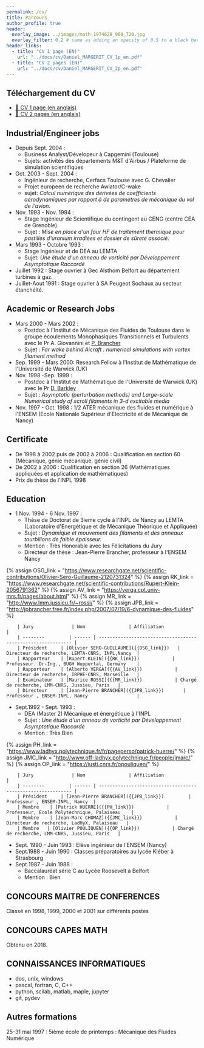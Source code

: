 ```yaml
---
permalink: /cv/
title: Parcours
author_profile: true
header:
  overlay_image: ../images/math-1974628_960_720.jpg
  overlay_filter: 0.2 # same as adding an opacity of 0.5 to a black background
header_links:
  - title: "CV 1 page (EN)"
    url: "../docs/cv/Daniel_MARGERIT_CV_1p_en.pdf"
  - title: "CV 2 pages (EN)"
    url: "../docs/cv/Daniel_MARGERIT_CV_2p_en.pdf"
---
```


<!--- Linkedin link to be added -->

## Téléchargement du CV

- [📄 CV 1 page (en anglais)](../docs/cv/Daniel_MARGERIT_CV_1p_en.pdf)
- [📄 CV 2 pages (en anglais)](../docs/cv/Daniel_MARGERIT_CV_2p_en.pdf)

## Industrial/Engineer jobs

- Depuis Sept. 2004 : 
	- Business Analyst/Dévelopeur à Capgemini (Toulouse)
	- Sujets: activités des départements M&T d'Airbus / Plateforme de simulation scientifiques
- Oct. 2003 - Sept. 2004 : 
	- Ingénieur de recherche, Cerfacs Toulouse avec G. Chevalier
	- Projet europeen de recherche Awiator/C-wake
	- sujet: *Calcul numérique des dérivées de coefficients aérodynamiques par rapport à de paramètres de mécanique du vol de l'avion.*
- Nov. 1993 - Nov. 1994 : 
	- Stage Ingénieur de Scientifique du contingent au CENG (centre CEA de Grenoble).
	- Sujet : *Mise en place d'un four HF de traitement thermique pour pastilles d'uranium irradiées et dossier de sûreté associé.*
- Mars 1993 - Octobre 1993 : 
	- Stage Ingénieur et de DEA au LEMTA
	- Sujet: *Une étude d'un anneau de vorticité par Développement Asymptotique Raccordé*
- Juillet 1992 : Stage ouvrier à Gec Alsthom Belfort au département turbines à gaz.
- Juillet-Aout 1991 : Stage ouvrier à SA Peugeot Sochaux au secteur étanchéité.

## Academic or Research Jobs
- Mars 2000 - Mars 2002 : 
	- Postdoc à l'Institut de Mécanique des Fluides de Toulouse dans le groupe écoulements Monophasiques Transitionnels et Turbulents avec le Pr A. Giovannini et [P. Brancher](http://pierre.brancher.free.fr/Professional/home.html)
	- Sujet : *Far wake behind Aicraft : numerical simulations with vortex filament method*
- Sep. 1999 - Mars 2000: Research Fellow à l'Institut de Mathématique de l'Université de Warwick (UK)
- Nov. 1998 -Sep. 1999 :
	- Postdoc à l'Institut de Mathématique de l'Université de Warwick (UK) avec le Pr [D. Barkley](https://warwick.ac.uk/fac/sci/maths/people/staff/dwight_barkley/home_page/)
	- Sujet : *Asymptotic (perturbation methods) and Large-scale Numerical study of scroll filaments in 3-d excitable media*
- Nov. 1997 - Oct. 1998 : 1/2 ATER  mécanique des fluides et numérique à l'ENSEM (Ecole Nationale Supérieur d'Electricité et de Mécanique de Nancy)

## Certificate 
- De 1998 à 2002 puis de 2002 à 2006 : Qualification en section 60 (Mécanique, génie mécanique, génie civil)
- De 2002 à 2006 : Qualification en section 26 (Mathématiques appliquées et application de mathématiques)
- Prix de thèse de l'INPL 1998

## Education
- 1 Nov. 1994 - 6 Nov. 1997 : 
	- Thèse de Doctorat de 3ieme cycle à l'INPL de Nancy au LEMTA (Laboratoire d'Energétique et de Mécanique Théorique et Appliquée)
	- Sujet : *Dynamique et mouvement des filaments et des anneaux tourbillons de faible épaisseur.*
	- Mention : Très Honorable avec les Félicitations du Jury
	- Directeur de thèse  : Jean-Pierre Brancher, professeur à l'ENSEM Nancy
	
{% assign OSG_link = "https://www.researchgate.net/scientific-contributions/Olivier-Sero-Guillaume-2120731324" %}
{% assign RK_link = "https://www.researchgate.net/scientific-contributions/Rupert-Klein-2056791362" %}
{% assign AV_link = "https://verga.cpt.univ-mrs.fr/pages/about.html" %}
{% assign MR_link = "http://www.lmm.jussieu.fr/~rossi/" %}
{% assign JPB_link = "http://jpbrancher.free.fr/index.php/2007/07/19/6-dynamique-des-fluides" %}

		| Jury              | Nom                | Affiliation                                     |
		| --------         | ------ | ------------------------------------------------------------ |
		| Président     | [Olivier SERO-GUILLAUME]({{OSG_link}})   | Directeur de recherche, LEMTA-CNRS, INPL,Nancy  |
		| Rapporteur    | [Rupert KLEIN]({{RK_link}})            | Professeur. Dr-Ing., BUGH Wuppertal, Germany    |
		| Rapporteur    | [Alberto VERGA]({{AV_link}})            | Directeur de recherche, IRPHE-CNRS, Marseille   |
		| Examinateur   | [Maurice ROSSI]({{MR_link}})            | Chargé de recherche, LMM-CNRS, Jussieu, Paris   |
		| Directeur     | [Jean-Pierre BRANCHER]({{JPB_link}})       | Professeur , ENSEM-INPL, Nancy                  |

- Sept.1992 - Sept. 1993 :
	- DEA (Master 2) Mécanique et énergétique à l'INPL
	- Sujet : *Une étude d'un anneau de vorticité par Développement Asymptotique Raccordé*
	- Mention : Très Bien

{% assign PH_link = "https://www.ladhyx.polytechnique.fr/fr/pageperso/patrick-huerre/" %}
{% assign JMC_link = "http://www.off-ladhyx.polytechnique.fr/people/jmarc/" %}
{% assign OP_link = "https://iusti.cnrs.fr/opouliquen/" %}

		| Jury              | Nom                | Affiliation                                     |
		| --------         | ------ | ------------------------------------------------------------ |
		| Président     | [Jean-Pierre BRANCHER]({{JPB_link}})         | Professeur , ENSEM-INPL, Nancy  |
		| Membre    | [Patrick HUERRE]({{PH_link}})            | Professeur, Ecole Polytechnique, Palaiseau    |
		| Membre    | [Jean-Marc CHOMAZ]({{JMC_link}})            | Directeur de recherche, LadHyX, Palaiseau   |
		| Membre   | [Olivier POULIQUEN]({{OP_link}})            | Chargé de recherche, LMM-CNRS, Jussieu, Paris   |

- Sept. 1990 - Juin 1993 : Elève ingénieur de l'ENSEM (Nancy)
- Sept.1988 - Juin 1990 : Classes préparatoires au lycée Kléber à Strasbourg
- Sept 1987 - Juin 1988 :
	- Baccalauréat série C au Lycée Roosevelt à Belfort
	- Mention : Bien

<!--- ## Service to the community/Animation   -->

## CONCOURS MAITRE DE CONFERENCES
Classé en 1998, 1999, 2000 et 2001 sur différents postes

## CONCOURS CAPES MATH
Obtenu en 2018.

## CONNAISSANCES INFORMATIQUES
- dos, unix, windows
- pascal, fortran, C, C++
- python, scilab, matlab, maple, jupyter
- git, pydev

## Autres formations

25-31 mai 1997 : 5ième école de printemps : Mécanique des Fluides Numérique



